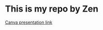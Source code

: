# This is my repo by Zen

[Canva presentation link](https://www.canva.com/design/DAGIpN7OVdQ/3_34KDGgzqq0485T-RdV2Q/view?utm_content=DAGIpN7OVdQ&utm_campaign=designshare&utm_medium=link&utm_source=editor)
